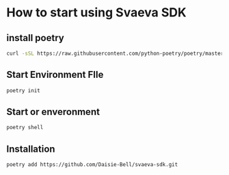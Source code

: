 # How to start using Svaeva SDK

## install poetry

```bash
curl -sSL https://raw.githubusercontent.com/python-poetry/poetry/master/get-poetry.py | python -
```

## Start Environment FIle

```bash
poetry init
```

## Start or enveronment

```bash
poetry shell
```

## Installation

```bash
poetry add https://github.com/Daisie-Bell/svaeva-sdk.git
```